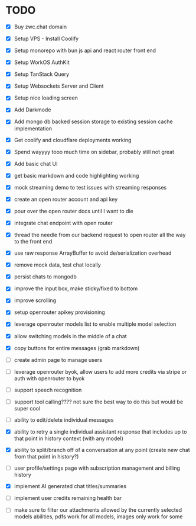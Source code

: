 # TODO

- [x] Buy zwc.chat domain
- [x] Setup VPS - Install Coolify
- [x] Setup monorepo with bun js api and react router front end
- [x] Setup WorkOS AuthKit
- [x] Setup TanStack Query
- [x] Setup Websockets Server and Client
- [x] Setup nice loading screen
- [x] Add Darkmode
- [x] Add mongo db backed session storage to existing session cache implementation
- [x] Get coolify and cloudflare deployments working
- [x] Spend wayyyy tooo much time on sidebar, probably still not great
- [x] Add basic chat UI
- [x] get basic markdown and code highlighting working
- [x] mock streaming demo to test issues with streaming responses
- [x] create an open router account and api key
- [x] pour over the open router docs until I want to die
- [x] integrate chat endpoint with open router
- [x] thread the needle from our backend request to open router all the way to the front end
- [x] use raw response ArrayBuffer to avoid de/serialization overhead
- [x] remove mock data, test chat locally
- [x] persist chats to mongodb
- [x] improve the input box, make sticky/fixed to bottom
- [x] improve scrolling
- [x] setup openrouter apikey provisioning
- [x] leverage openrouter models list to enable multiple model selection
- [x] allow switching models in the middle of a chat
- [x] copy buttons for entire messages (grab markdown)
- [ ] create admin page to manage users
- [ ] leverage openrouter byok, allow users to add more credits via stripe or auth with openrouter to byok
- [ ] support speech recognition
- [ ] support tool calling???? not sure the best way to do this but would be super cool
- [ ] ability to edit/delete individual messages
- [x] ability to retry a single individual assistant response that includes up to that point in history context (with any model)
- [x] ability to split/branch off of a conversation at any point (create new chat from that point in history?)
- [ ] user profile/settings page with subscription management and billing history
- [x] implement AI generated chat titles/summaries
- [ ] implement user credits remaining health bar
- [ ] make sure to filter our attachments allowed by the currently selected models abilities, pdfs work for all models, images only work for some

